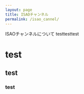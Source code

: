 ```yaml
---
layout: page
title: ISAOチャンネル
permalink: /isao_cannel/
---
```



ISAOチャンネルについて testtesttest

# test
## test
### test
